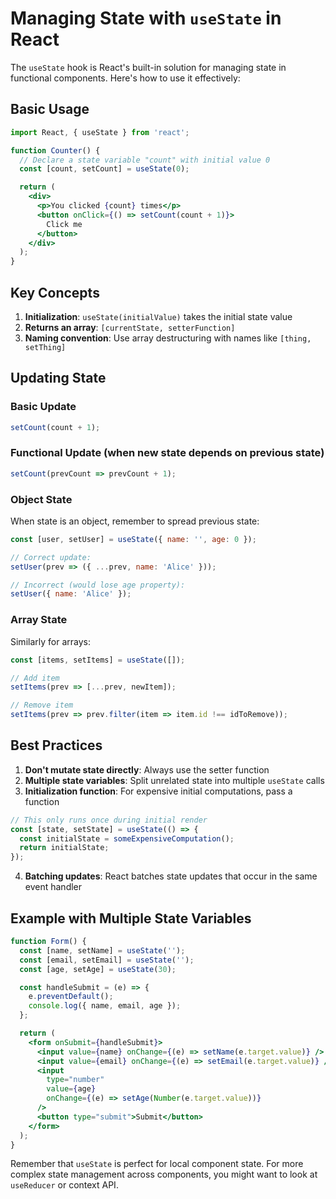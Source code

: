 # Managing State with `useState` in React

The `useState` hook is React's built-in solution for managing state in functional components. Here's how to use it effectively:

## Basic Usage

```jsx
import React, { useState } from 'react';

function Counter() {
  // Declare a state variable "count" with initial value 0
  const [count, setCount] = useState(0);

  return (
    <div>
      <p>You clicked {count} times</p>
      <button onClick={() => setCount(count + 1)}>
        Click me
      </button>
    </div>
  );
}
```

## Key Concepts

1. **Initialization**: `useState(initialValue)` takes the initial state value
2. **Returns an array**: `[currentState, setterFunction]`
3. **Naming convention**: Use array destructuring with names like `[thing, setThing]`

## Updating State

### Basic Update
```jsx
setCount(count + 1);
```

### Functional Update (when new state depends on previous state)
```jsx
setCount(prevCount => prevCount + 1);
```

### Object State
When state is an object, remember to spread previous state:

```jsx
const [user, setUser] = useState({ name: '', age: 0 });

// Correct update:
setUser(prev => ({ ...prev, name: 'Alice' }));

// Incorrect (would lose age property):
setUser({ name: 'Alice' });
```

### Array State
Similarly for arrays:

```jsx
const [items, setItems] = useState([]);

// Add item
setItems(prev => [...prev, newItem]);

// Remove item
setItems(prev => prev.filter(item => item.id !== idToRemove));
```

## Best Practices

1. **Don't mutate state directly**: Always use the setter function
2. **Multiple state variables**: Split unrelated state into multiple `useState` calls
3. **Initialization function**: For expensive initial computations, pass a function

```jsx
// This only runs once during initial render
const [state, setState] = useState(() => {
  const initialState = someExpensiveComputation();
  return initialState;
});
```

4. **Batching updates**: React batches state updates that occur in the same event handler

## Example with Multiple State Variables

```jsx
function Form() {
  const [name, setName] = useState('');
  const [email, setEmail] = useState('');
  const [age, setAge] = useState(30);

  const handleSubmit = (e) => {
    e.preventDefault();
    console.log({ name, email, age });
  };

  return (
    <form onSubmit={handleSubmit}>
      <input value={name} onChange={(e) => setName(e.target.value)} />
      <input value={email} onChange={(e) => setEmail(e.target.value)} />
      <input 
        type="number" 
        value={age} 
        onChange={(e) => setAge(Number(e.target.value))} 
      />
      <button type="submit">Submit</button>
    </form>
  );
}
```

Remember that `useState` is perfect for local component state. For more complex state management across components, you might want to look at `useReducer` or context API.
